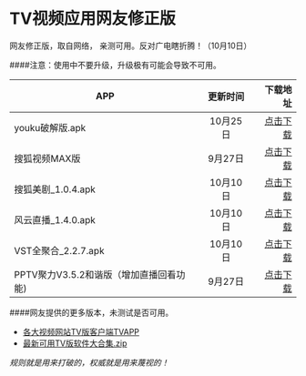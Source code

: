 TV视频应用网友修正版
=========

网友修正版，取自网络， 亲测可用。反对广电瞎折腾！（10月10日）

####注意：使用中不要升级，升级极有可能会导致不可用。

| APP | 更新时间 | 下载地址|
| ------------- |:-------------:| -----:|
| youku破解版.apk      | 10月25日 | [点击下载](https://github.com/oblank/NewTvApks/blob/master/youku破解版.apk?raw=true) |
| 搜狐视频MAX版 | 9月27日      |    [点击下载](https://github.com/oblank/NewTvApks/blob/master/搜狐视频MAX版.apk?raw=true) |
| 搜狐美剧_1.0.4.apk | 10月10日 | [点击下载](https://github.com/oblank/NewTvApks/blob/master/搜狐美剧_1.0.4.apk?raw=true) |
| 风云直播_1.4.0.apk | 10月10日 | [点击下载](https://github.com/oblank/NewTvApks/blob/master/风云直播_1.4.0.apk?raw=true) |
| VST全聚合_2.2.7.apk | 10月10日 | [点击下载](https://github.com/oblank/NewTvApks/blob/master/VST全聚合_2.2.7.apk?raw=true) |
| PPTV聚力V3.5.2和谐版（增加直播回看功能) | 9月27日 | [点击下载](https://github.com/oblank/NewTvApks/blob/master/PPTV聚力V3.5.2和谐版（增加直播回看功能）.apk?raw=true) |

####网友提供的更多版本，未测试是否可用。
* [各大视频网站TV版客户端TVAPP](http://pan.baidu.com/s/1dDoxA29#path=%252F%25E5%2590%2584%25E5%25A4%25A7%25E8%25A7%2586%25E9%25A2%2591%25E7%25BD%2591%25E7%25AB%2599TV%25E7%2589%2588%25E5%25AE%25A2%25E6%2588%25B7%25E7%25AB%25AFTVAPP%25EF%25BC%2588%25E5%259D%2587%25E5%258F%25AF%25E7%2594%25A8%25EF%25BC%258C%25E6%258C%2581%25E7%25BB%25AD%25E6%259B%25B4%25E6%2596%25B0%25EF%25BC%2589)
* [最新可用TV版软件大合集.zip](http://pan.baidu.com/s/1dDIjX1B)


*规则就是用来打破的，权威就是用来蔑视的！*